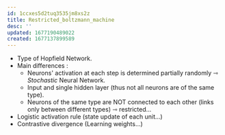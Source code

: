 ```yaml
---
id: 1ccxes5d2tuq3535jm8xs2z
title: Restricted_boltzmann_machine
desc: ''
updated: 1677190489022
created: 1677137899589
---
```

- Type of Hopfield Network.
- Main differences :
    - Neurons' activation at each step is determined partially randomly ⇾ *Stochastic* Neural Network.
    - Input and single hidden layer (thus not all neurons are of the same type).
    - Neurons of the same type are NOT connected to each other (links only between different types) ⇾ restricted...
- Logistic activation rule (state update of each unit...)
- Contrastive divergence (Learning weights...)